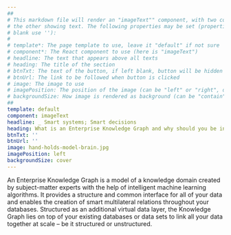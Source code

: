 ```yaml
---
##
# This markdown file will render an "imageText"" component, with two columns: one column showing an image and
# the other showing text. The following properties may be set (properties with * are required, to leave a property
# blank use ''):
#
# template*: The page template to use, leave it "default" if not sure
# component*: The React component to use (here is "imageText")
# headline: The text that appears above all texts
# heading: The title of the section
# btnTxt: The text of the button, if left blank, button will be hidden
# btnUrl: The link to be followed when button is clicked
# image: The image to use
# imagePosition: The position of the image (can be "left" or "right", default is "left")
# backgroundSize: How image is rendered as background (can be "contain" or "cover", default is "cover")
##
template: default
component: imageText
headline: _ Smart systems; Smart decisions
heading: What is an Enterprise Knowledge Graph and why should you be interested?
btnTxt: ''
btnUrl: ''
image: hand-holds-model-brain.jpg
imagePosition: left
backgroundSize: cover
---
```


An Enterprise Knowledge Graph is a model of a knowledge domain created by subject-matter experts with the help of intelligent machine learning algorithms. It provides a structure and common interface for all of your data and enables the creation of smart multilateral relations throughout your databases. Structured as an additional virtual data layer, the Knowledge Graph lies on top of your existing databases or data sets to link all your data together at scale – be it structured or unstructured.
